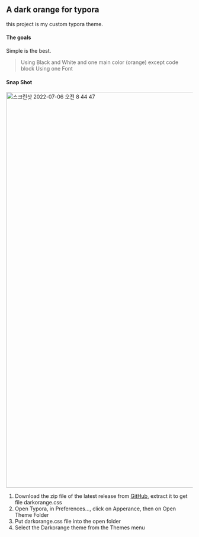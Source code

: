 ## A dark orange for typora

this project is my custom typora theme.

#### The goals

Simple is the best.

> Using Black and White and one main color (orange) except code block
> Using one Font

#### Snap Shot

<img width="1068" alt="스크린샷 2022-07-06 오전 8 44 47" src="https://user-images.githubusercontent.com/52780207/177434511-1eeacd93-6b47-4fc1-b456-c5a86f037378.png">


1. Download the zip file of the latest release from [GitHub](), extract it to get file darkorange.css
2. Open Typora, in Preferences…, click on Apperance, then on Open Theme Folder
3. Put darkorange.css file into the open folder
4. Select the Darkorange theme from the Themes menu
